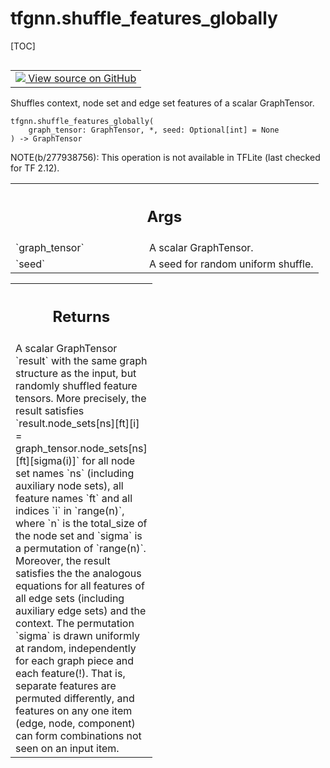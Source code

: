 # tfgnn.shuffle_features_globally

[TOC]

<!-- Insert buttons and diff -->

<table class="tfo-notebook-buttons tfo-api nocontent" align="left">
<td>
  <a target="_blank" href="https://github.com/tensorflow/gnn/tree/master/tensorflow_gnn/graph/graph_tensor_ops.py#L406-L446">
    <img src="https://www.tensorflow.org/images/GitHub-Mark-32px.png" />
    View source on GitHub
  </a>
</td>
</table>

Shuffles context, node set and edge set features of a scalar GraphTensor.

<pre class="devsite-click-to-copy prettyprint lang-py tfo-signature-link">
<code>tfgnn.shuffle_features_globally(
    graph_tensor: GraphTensor, *, seed: Optional[int] = None
) -> GraphTensor
</code></pre>

<!-- Placeholder for "Used in" -->

NOTE(b/277938756): This operation is not available in TFLite (last checked for
TF 2.12).

<!-- Tabular view -->

 <table class="responsive fixed orange">
<colgroup><col width="214px"><col></colgroup>
<tr><th colspan="2"><h2 class="add-link">Args</h2></th></tr>

<tr>
<td>
`graph_tensor`<a id="graph_tensor"></a>
</td>
<td>
A scalar GraphTensor.
</td>
</tr><tr>
<td>
`seed`<a id="seed"></a>
</td>
<td>
A seed for random uniform shuffle.
</td>
</tr>
</table>

<!-- Tabular view -->

 <table class="responsive fixed orange">
<colgroup><col width="214px"><col></colgroup>
<tr><th colspan="2"><h2 class="add-link">Returns</h2></th></tr>
<tr class="alt">
<td colspan="2">
A scalar GraphTensor `result` with the same graph structure as the input,
but randomly shuffled feature tensors. More precisely, the result satisfies
`result.node_sets[ns][ft][i] = graph_tensor.node_sets[ns][ft][sigma(i)]`
for all node set names `ns` (including auxiliary node sets), all feature
names `ft` and all indices `i` in `range(n)`, where `n` is the total_size
of the node set and `sigma` is a permutation of `range(n)`.
Moreover, the result satisfies the the analogous equations for all features
of all edge sets (including auxiliary edge sets) and the context.
The permutation `sigma` is drawn uniformly at random, independently for
each graph piece and each feature(!). That is, separate features are
permuted differently, and features on any one item (edge, node, component)
can form combinations not seen on an input item.
</td>
</tr>

</table>

